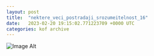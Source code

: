 ```yaml
---
layout:	post
title:	"nektere_veci_postradaji_srozumeitelnost_16"
date:	2023-02-20 19:15:02.771223709 +0000 UTC
categories:	kof archive
---
```


![Image Alt](https://k0f.github.io/assets/nektere_veci_postradaji_srozumeitelnost_16.png)
